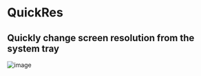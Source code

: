 # QuickRes

## Quickly change screen resolution from the system tray

![image](https://cloud.githubusercontent.com/assets/118951/17989547/fad69892-6ae2-11e6-8bd0-ab29a457e4c5.png)
